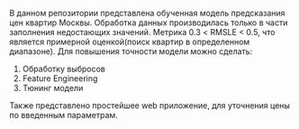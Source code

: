 В данном репозитории представлена обученная модель предсказания цен квартир Москвы. Обработка данных производилась только в части заполнения недостающих значений. 
Метрика 0.3 < RMSLE < 0.5, что является примерной оценкой(поиск квартир в определенном диапазоне).
Для повышения точности модели можно сделать:
1. Обработку выбросов
2. Feature Engineering
3. Тюнинг модели

Также представлено простейшее web приложение, для уточнения цены по введенным параметрам.
